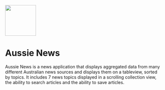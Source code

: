 
<img src="https://github.com/AlexThompsonDevelopment/Aussie-News/blob/master/Feel%20Good%20News/Assets.xcassets/App%20Icons%20-%20App%20Store-1024.imageset/App%20Icons%20-%20App%20Store%202-1024.png" width="100"> 

#  Aussie News 

Aussie News is a news application that displays aggregated data from many different Australian news sources and displays them on a tableview, sorted by topics. 
It includes 7 news topics displayed in a scrolling collection view, the ability to search articles and the ability to save articles. 

